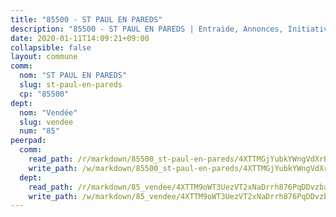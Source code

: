 ```yaml
---
title: "85500 - ST PAUL EN PAREDS"
description: "85500 - ST PAUL EN PAREDS | Entraide, Annonces, Initiatives"
date: 2020-01-11T14:09:21+09:00
collapsible: false
layout: commune
comm:
  nom: "ST PAUL EN PAREDS"
  slug: st-paul-en-pareds
  cp: "85500"
dept:
  nom: "Vendée"
  slug: vendee
  num: "85"
peerpad:
  comm:
    read_path: /r/markdown/85500_st-paul-en-pareds/4XTTMGjYubkYWngVdXrBxCPWwwDu9WCyGDvaCtHvEmSmr8Lyn
    write_path: /w/markdown/85500_st-paul-en-pareds/4XTTMGjYubkYWngVdXrBxCPWwwDu9WCyGDvaCtHvEmSmr8Lyn-K3TgTctKgB3gRadyo1Y8PEX6Hk7BZn5owR3nZdhFcwrhcMQPZYXAmB9wouAwoeQsXgjTDUgDX4rTry58TW5uqceT8kNwcVc4rVvBgyCfuDiruFeN8druhVJDkvMiMqWsnBVq8JLg
  dept:
    read_path: /r/markdown/85_vendee/4XTTM9oWT3UezVT2xNaDrrh876PqDDvzbaovSPP6P6ha63Ezk
    write_path: /w/markdown/85_vendee/4XTTM9oWT3UezVT2xNaDrrh876PqDDvzbaovSPP6P6ha63Ezk-K3TgTz4T2Ao5CxcmNgKRpi6DXEbSZWgvvZNdT7V4KiJycR1vvtGLxg5iYYYKajishdNzKNazAywn7vjwqtQs859ALiENaqFJQsULDwd4rYqVPy8n3JbNCeuPxinCnetCgcSuCcyv
---
```


